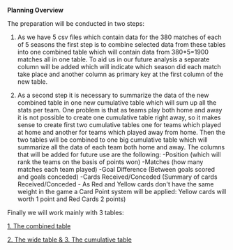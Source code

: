 **Planning Overview**

The preparation will be conducted in two steps:

1. As we have 5 csv files which contain data for the 380 matches of each of 5 seasons the first step is to combine selected data from these tables into one combined table which will contain data from 380*5=1900 matches all in one table.
To aid us in our future analysis a separate column will be added which will indicate which season did each match take place and another column as primary key at the first column of the new table.



2. As a second step it is necessary to summarize the data of the new combined table in one new cumulative table which will sum up all the stats per team. One problem is that as teams play both home and away it is not possible to create one cumulative table right away, so it makes sense to create first two cumulative tables one for teams which played at home and another for teams which played away from home.
Then the two tables will be combined to one big cumulative table which will summarize all the data of each team both home and away.
The columns that will be added for future use are the following:
-Position (which will rank the teams on the basis of points won)
-Matches (how many matches each team played)
-Goal Difference (Between goals scored and goals conceded)
-Cards Received/Conceded (Summary of cards Received/Conceded - As Red and Yellow cards don't have the same weight in the game a Card Point system will be applied: Yellow cards will worth 1 point and Red Cards 2 points)

Finally we will work mainly with 3 tables:

[1. The combined table](https://github.com/vasilisangelidis/Premier-League-2017-22-in-progress-/blob/main/1.Data%20Manipulation/1.1%20Combined%20Table%20Creation/Combined_Table_20172022.csv)

[2. The wide table & 3. The cumulative table](https://github.com/vasilisangelidis/Premier-League-2017-22-in-progress-/blob/main/1.Data%20Manipulation/1.2%20Cumulative%20Table%20Creation/Cumulative%20Table.md)
